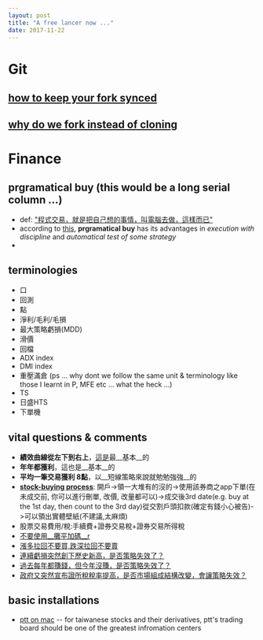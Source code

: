 ```yaml
---
layout: post
title: "A free lancer now ..."
date: 2017-11-22
---
```

# Git
## [how to keep your fork synced](https://help.github.com/articles/syncing-a-fork/)
## [why do we fork instead of cloning](https://www.atlassian.com/blog/git/git-branching-and-forking-in-the-enterprise-why-fork)

# Finance
## prgramatical buy (this would be a long serial column ...)
- def: ["程式交易，就是把自己想的事情，叫電腦去做，這樣而已"](http://www.rich01.com/2016/10/30.html)
- according to [this](http://www.rich01.com/2016/10/30.html), __prgramatical buy__ has its advantages in *execution with discipline* and *automatical test of some strategy*
- 
## terminologies
- 口
- 回測
- 點
- 淨利/毛利/毛損
- 最大策略虧損(MDD)
- 滑價
- 回檔
- ADX index
- DMI index
- 重壓滿倉 (ps ... why dont we follow the same unit & terminology like those I learnt in P, MFE etc ... what the heck ...)
- TS
- 日盛HTS
- 下單機

## vital questions & comments
- __績效曲線從左下到右上__，[這是](https://2.bp.blogspot.com/-lJsEQNsZEkc/V_nBwwL8JuI/AAAAAAAADqA/neXJ30Rv3TczO-pJRgL30ECamOz1U2r8wCLcB/s1600/A4.jpg)最__基本__的 
- __年年都獲利__，這也是__基本__的 
- __平均一筆交易獲利 8點__，以__短線策略來說就勉勉強強__的
- [__stock-buying process__](http://maybird.pixnet.net/blog/post/13429930-%E8%B2%B7%E8%B3%A3%E8%82%A1%E7%A5%A8%E7%9A%84%E6%AD%A5%E9%A9%9F): 開戶->領一大堆有的沒的->使用該券商之app下單(在未成交前, 你可以進行刪單, 改價, 改量都可以)->成交後3rd date(e.g. buy at the 1st day, then count to the 3rd day)從交割戶頭扣款(確定有錢小心被告)->可以領出實體壁紙(不建議,太麻煩)
- 股票交易費用/稅:手續費+證券交易稅+證券交易所得稅
- [不要使用__攤平加碼__r](http://wenschair.pixnet.net/blog/post/36781263-%E2%98%85%E7%84%A1%E7%9F%A5%E7%9A%84%E4%BB%A3%E5%83%B9)
- [漲多拉回不要買,跌深拉回不要賣](http://wenschair.pixnet.net/blog/post/36781263-%E2%98%85%E7%84%A1%E7%9F%A5%E7%9A%84%E4%BB%A3%E5%83%B9)
- [連續虧損突然創下歷史新高，是否策略失效了？](http://www.rich01.com/2016/10/30.html)
- [過去每年都賺錢，但今年沒賺，是否策略失效了？](http://www.rich01.com/2016/10/30.html)
- [政府又突然宣布證所稅稅率提高，是否市場組成結構改變，會讓策略失效？](http://www.rich01.com/2016/10/30.html)

## basic installations
- [ptt on mac](https://www.inote.tw/welly#comment-11160) -- for taiwanese stocks and their derivatives, ptt's trading board should be one of the greatest infromation centers 
